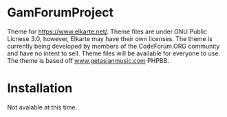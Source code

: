 # GamForumProject

Theme for https://www.elkarte.net/. Theme files are under GNU Public Licnese 3.0, however, Elkarte may have their own licenses. The theme is currently being developed by members of the CodeForum.ORG community and have no intent to sell. Theme files will be available for everyone to use. The theme is based off www.getasianmusic.com PHPBB.

# Installation

Not avaiable at this time.

